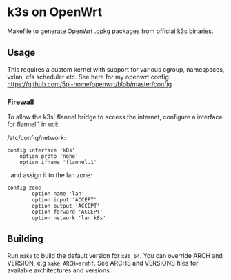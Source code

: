 # k3s on OpenWrt
Makefile to generate OpenWrt .opkg packages from official k3s binaries.

## Usage
This requires a custom kernel with support for various cgroup, namespaces, vxlan, cfs
scheduler etc. See here for my openwrt config: https://github.com/5pi-home/openwrt/blob/master/config

### Firewall
To allow the k3s' flannel bridge to access the internet, configure a interface
for flannel.1 in uci:

/etc/config/network:
```
config interface 'k8s'
	option proto 'none'
	option ifname 'flannel.1'
```

..and assign it to the lan zone:
```
config zone
        option name 'lan'
        option input 'ACCEPT'
        option output 'ACCEPT'
        option forward 'ACCEPT'
        option network 'lan k8s'
```

## Building
Run `make` to build the default version for `x86_64`. You can override ARCH and
VERSION, e.g `make ARCH=armhf`. See ARCHS and VERSIONS files for available
architectures and versions.
